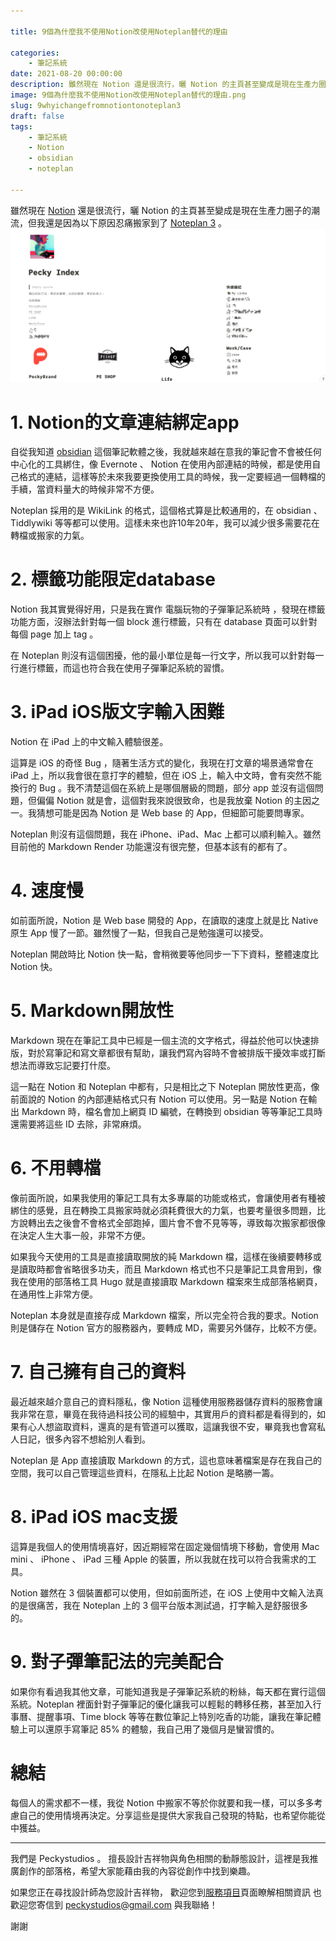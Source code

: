 ```yaml
---

title: 9個為什麼我不使用Notion改使用Noteplan替代的理由

categories:
    - 筆記系統
date: 2021-08-20 00:00:00
description: 雖然現在 Notion 還是很流行，曬 Notion 的主頁甚至變成是現在生產力圈子的潮流，但我還是因為以下原因忍痛搬家到了 Noteplan 3
image: 9個為什麼我不使用Notion改使用Noteplan替代的理由.png
slug: 9whyichangefromnotiontonoteplan3
draft: false
tags:
    - 筆記系統
    - Notion
    - obsidian
    - noteplan

---
```


雖然現在 [Notion](notion.so) 還是很流行，曬 Notion 的主頁甚至變成是現在生產力圈子的潮流，但我還是因為以下原因忍痛搬家到了 [Noteplan 3](noteplan.co) 。
![我在Notion也有設計自己的首頁XD](E5963208-5A41-40CB-881F-41F5CD991258.png)


# 1. Notion的文章連結綁定app
自從我知道 [obsidian](obsidian.md) 這個筆記軟體之後，我就越來越在意我的筆記會不會被任何中心化的工具綁住，像 Evernote 、 Notion 在使用內部連結的時候，都是使用自己格式的連結，這樣等於未來我要更換使用工具的時候，我一定要經過一個轉檔的手續，當資料量大的時候非常不方便。

Noteplan 採用的是 WikiLink 的格式，這個格式算是比較通用的，在 obsidian 、 Tiddlywiki 等等都可以使用。這樣未來也許10年20年，我可以減少很多需要花在轉檔或搬家的力氣。

# 2. 標籤功能限定database
Notion 我其實覺得好用，只是我在實作 電腦玩物的子彈筆記系統時 ，發現在標籤功能方面，沒辦法針對每一個 block 進行標籤，只有在 database 頁面可以針對每個 page 加上 tag 。

在 Noteplan 則沒有這個困擾，他的最小單位是每一行文字，所以我可以針對每一行進行標籤，而這也符合我在使用子彈筆記系統的習慣。

# 3. iPad iOS版文字輸入困難
Notion 在 iPad 上的中文輸入體驗很差。

這算是 iOS 的奇怪 Bug ，隨著生活方式的變化，我現在打文章的場景通常會在 iPad 上，所以我會很在意打字的體驗，但在 iOS 上，輸入中文時，會有突然不能換行的 Bug 。我不清楚這個在系統上是哪個層級的問題，部分 app 並沒有這個問題，但偏偏 Notion 就是會，這個對我來說很致命，也是我放棄 Notion 的主因之一。我猜想可能是因為 Notion 是 Web base 的 App，但細節可能要問專家。

Noteplan 則沒有這個問題，我在 iPhone、iPad、Mac 上都可以順利輸入。雖然目前他的 Markdown Render 功能還沒有很完整，但基本該有的都有了。

# 4. 速度慢
如前面所說，Notion 是 Web base 開發的 App，在讀取的速度上就是比 Native 原生 App 慢了一節。雖然慢了一點，但我自己是勉強還可以接受。

Noteplan 開啟時比 Notion 快一點，會稍微要等他同步一下下資料，整體速度比 Notion 快。

# 5. Markdown開放性
Markdown 現在在筆記工具中已經是一個主流的文字格式，得益於他可以快速排版，對於寫筆記和寫文章都很有幫助，讓我們寫內容時不會被排版干擾效率或打斷想法而導致忘記要打什麼。

這一點在 Notion 和 Noteplan 中都有，只是相比之下 Noteplan 開放性更高，像前面說的 Notion 的內部連結格式只有 Notion 可以使用。另一點是 Notion 在輸出 Markdown 時，檔名會加上網頁 ID 編號，在轉換到 obsidian 等等筆記工具時還需要將這些 ID 去除，非常麻煩。

# 6. 不用轉檔
像前面所說，如果我使用的筆記工具有太多專屬的功能或格式，會讓使用者有種被綁住的感覺，且在轉換工具搬家時就必須耗費很大的力氣，也要考量很多問題，比方說轉出去之後會不會格式全部跑掉，圖片會不會不見等等，導致每次搬家都很像在決定人生大事一般，非常不方便。

如果我今天使用的工具是直接讀取開放的純 Markdown 檔，這樣在後續要轉移或是讀取時都會省略很多功夫，而且 Markdown 格式也不只是筆記工具會用到，像我在使用的部落格工具 Hugo 就是直接讀取 Markdown 檔案來生成部落格網頁，在通用性上非常方便。

Noteplan 本身就是直接存成 Markdown 檔案，所以完全符合我的要求。Notion 則是儲存在 Notion 官方的服務器內，要轉成 MD，需要另外儲存，比較不方便。


# 7. 自己擁有自己的資料
最近越來越介意自己的資料隱私，像 Notion 這種使用服務器儲存資料的服務會讓我非常在意，畢竟在我待過科技公司的經驗中，其實用戶的資料都是看得到的，如果有心人想盜取資料，還真的是有管道可以獲取，這讓我很不安，畢竟我也會寫私人日記，很多內容不想給別人看到。

Noteplan 是 App 直接讀取 Markdown 的方式，這也意味著檔案是存在我自己的空間，我可以自己管理這些資料，在隱私上比起 Notion 是略勝一籌。

# 8. iPad iOS mac支援
這算是我個人的使用情境喜好，因近期經常在固定幾個情境下移動，會使用 Mac mini 、 iPhone 、 iPad 三種 Apple 的裝置，所以我就在找可以符合我需求的工具。

Notion 雖然在 3 個裝置都可以使用，但如前面所述，在 iOS 上使用中文輸入法真的是很痛苦，我在 Noteplan 上的 3 個平台版本測試過，打字輸入是舒服很多的。

# 9. 對子彈筆記法的完美配合
如果你有看過我其他文章，可能知道我是子彈筆記系統的粉絲，每天都在實行這個系統。Noteplan 裡面針對子彈筆記的優化讓我可以輕鬆的轉移任務，甚至加入行事曆、提醒事項、Time block 等等在數位筆記上特別吃香的功能，讓我在筆記體驗上可以還原手寫筆記 85% 的體驗，我自己用了幾個月是蠻習慣的。

# 總結
每個人的需求都不一樣，我從 Notion 中搬家不等於你就要和我一樣，可以多多考慮自己的使用情境再決定。分享這些是提供大家我自己發現的特點，也希望你能從中獲益。


---

我們是 Peckystudios 。
擅長設計吉祥物與角色相關的動靜態設計，這裡是我推廣創作的部落格，希望大家能藉由我的內容從創作中找到樂趣。

如果您正在尋找設計師為您設計吉祥物，
歡迎您到[服務項目](https://peckyhsieh.wixsite.com/peckystudiosservice)頁面瞭解相關資訊
也歡迎您寄信到 peckystudios@gmail.com 與我聯絡！

謝謝